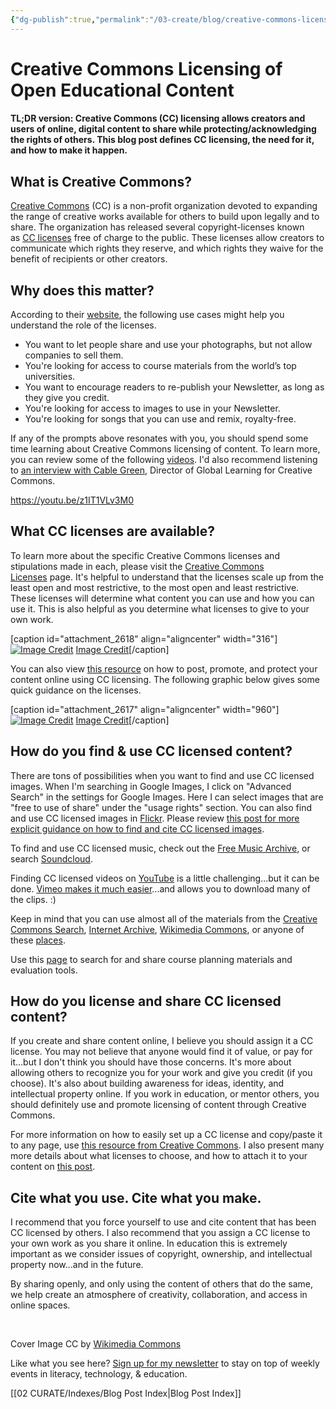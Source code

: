 ```yaml
---
{"dg-publish":true,"permalink":"/03-create/blog/creative-commons-licensing-of-open-educational-content/","title":"Creative Commons Licensing of Open Educational Content","tags":["creative-commons","open-source"]}
---
```


# Creative Commons Licensing of Open Educational Content

#### TL;DR version: Creative Commons (CC) licensing allows creators and users of online, digital content to share while protecting/acknowledging the rights of others. This blog post defines CC licensing, the need for it, and how to make it happen.

## What is Creative Commons?

[Creative Commons](https://en.wikipedia.org/wiki/Creative_Commons) (CC) is a non-profit organization devoted to expanding the range of creative works available for others to build upon legally and to share. The organization has released several copyright-licenses known as [CC licenses](http://en.wikipedia.org/wiki/Creative_Commons_licenses "Creative Commons licenses") free of charge to the public. These licenses allow creators to communicate which rights they reserve, and which rights they waive for the benefit of recipients or other creators.

## Why does this matter?

According to their [website](http://creativecommons.org/about), the following use cases might help you understand the role of the licenses.

- You want to let people share and use your photographs, but not allow companies to sell them.
- You're looking for access to course materials from the world’s top universities.
- You want to encourage readers to re-publish your Newsletter, as long as they give you credit.
- You're looking for access to images to use in your Newsletter.
- You're looking for songs that you can use and remix, royalty-free.

If any of the prompts above resonates with you, you should spend some time learning about Creative Commons licensing of content. To learn more, you can review some of the following [videos](http://creativecommons.org/videos). I'd also recommend listening to [an interview with Cable Green](http://wiobyrne.com/four-questions-for-cable-green-about-teaching-learning-and-sharing-openly-online/), Director of Global Learning for Creative Commons.

https://youtu.be/z1IT1VLv3M0

## What CC licenses are available?

To learn more about the specific Creative Commons licenses and stipulations made in each, please visit the [Creative Commons Licenses](http://creativecommons.org/licenses/) page. It's helpful to understand that the licenses scale up from the least open and most restrictive, to the most open and least restrictive. These licenses will determine what content you can use and how you can use it. This is also helpful as you determine what licenses to give to your own work.

\[caption id="attachment\_2618" align="aligncenter" width="316"\][![Image Credit](images/Ordering_of_Creative_Commons_licenses_from_most_to_least_open.png)](http://wiobyrne.com/wp-content/uploads/2013/07/Ordering_of_Creative_Commons_licenses_from_most_to_least_open.png) [Image Credit](https://upload.wikimedia.org/wikipedia/commons/f/f0/Ordering_of_Creative_Commons_licenses_from_most_to_least_open.png)\[/caption\]

You can also view [this resource](http://wiobyrne.com/post-promote-and-protect-your-content-online-using-creative-commons-licensing/) on how to post, promote, and protect your content online using CC licensing. The following graphic below gives some quick guidance on the licenses.

\[caption id="attachment\_2617" align="aligncenter" width="960"\][![Image Credit](images/Rsnz-creative-commons_jpg__2480×1753_.png)](http://wiobyrne.com/wp-content/uploads/2013/07/Rsnz-creative-commons_jpg__2480×1753_.png) [Image Credit](https://upload.wikimedia.org/wikipedia/commons/b/b2/Rsnz-creative-commons.jpg)\[/caption\]

## How do you find & use CC licensed content?

There are tons of possibilities when you want to find and use CC licensed images. When I'm searching in Google Images, I click on "Advanced Search" in the settings for Google Images. Here I can select images that are "free to use of share" under the "usage rights" section. You can also find and use CC licensed images in [Flickr](http://www.flickr.com/creativecommons/). Please review [this post for more explicit guidance on how to find and cite CC licensed images](http://wiobyrne.com/how-to-find-creative-commons-licensed-images-and-cite-them-correctly/).

To find and use CC licensed music, check out the [Free Music Archive](http://freemusicarchive.org/curator/creative_commons), or search [Soundcloud](https://soundcloud.com/search/sounds).

Finding CC licensed videos on [YouTube](http://www.smartcopying.edu.au/open-education/creative-commons/creative-commons-information-pack-for-teachers-and-students/how-to-find-creative-commons-material-using-youtube) is a little challenging...but it can be done. [Vimeo makes it much easier](https://vimeo.com/creativecommons)...and allows you to download many of the clips. :)

Keep in mind that you can use almost all of the materials from the [Creative Commons Search](http://search.creativecommons.org/), [Internet Archive](http://archive.org/index.php), [Wikimedia Commons](http://commons.wikimedia.org/wiki/Main_Page), or anyone of these [places](http://mashable.com/2007-10-27/creative-commons/).

Use this [page](http://www.ocwconsortium.org/) to search for and share course planning materials and evaluation tools.

## How do you license and share CC licensed content?

If you create and share content online, I believe you should assign it a CC license. You may not believe that anyone would find it of value, or pay for it...but I don't think you should have those concerns. It's more about allowing others to recognize you for your work and give you credit (if you choose). It's also about building awareness for ideas, identity, and intellectual property online. If you work in education, or mentor others, you should definitely use and promote licensing of content through Creative Commons.

For more information on how to easily set up a CC license and copy/paste it to any page, use [this resource from Creative Commons](http://creativecommons.org/choose/). I also present many more details about what licenses to choose, and how to attach it to your content on [this post](http://wiobyrne.com/post-promote-and-protect-your-content-online-using-creative-commons-licensing/).

## Cite what you use. Cite what you make.

I recommend that you force yourself to use and cite content that has been CC licensed by others. I also recommend that you assign a CC license to your own work as you share it online. In education this is extremely important as we consider issues of copyright, ownership, and intellectual property now...and in the future.

By sharing openly, and only using the content of others that do the same, we help create an atmosphere of creativity, collaboration, and access in online spaces.

 

Cover Image CC by [Wikimedia Commons](http://commons.wikimedia.org/wiki/File:Tyler.stefanich_-_Creative_Commons_Swag_Contest_2007_2_(by).jpg)

Like what you see here? [Sign up for my newsletter](http://wiobyrne.com/tldr/) to stay on top of weekly events in literacy, technology, & education.

[[02 CURATE/Indexes/Blog Post Index\|Blog Post Index]]